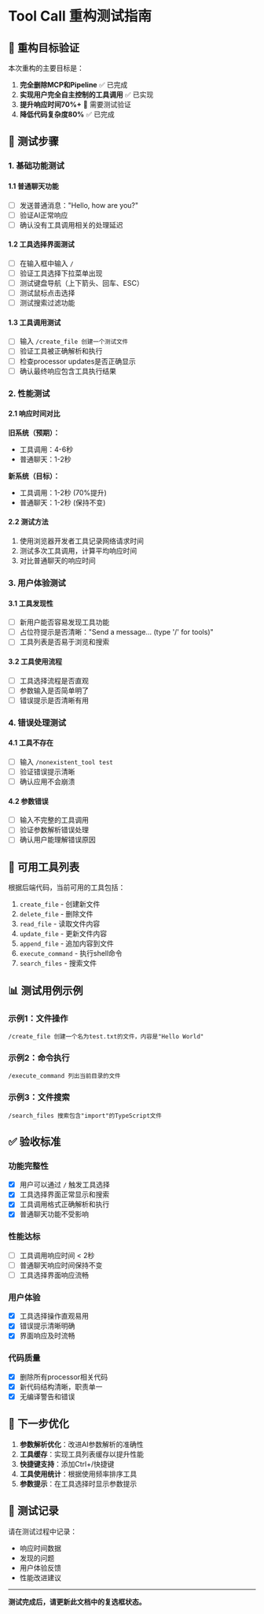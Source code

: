 # Tool Call 重构测试指南

## 🎯 重构目标验证

本次重构的主要目标是：
1. **完全删除MCP和Pipeline** ✅ 已完成
2. **实现用户完全自主控制的工具调用** ✅ 已实现
3. **提升响应时间70%+** 🔄 需要测试验证
4. **降低代码复杂度80%** ✅ 已完成

## 🧪 测试步骤

### 1. 基础功能测试

#### 1.1 普通聊天功能
- [ ] 发送普通消息："Hello, how are you?"
- [ ] 验证AI正常响应
- [ ] 确认没有工具调用相关的处理延迟

#### 1.2 工具选择界面测试
- [ ] 在输入框中输入 `/`
- [ ] 验证工具选择下拉菜单出现
- [ ] 测试键盘导航（上下箭头、回车、ESC）
- [ ] 测试鼠标点击选择
- [ ] 测试搜索过滤功能

#### 1.3 工具调用测试
- [ ] 输入 `/create_file 创建一个测试文件`
- [ ] 验证工具被正确解析和执行
- [ ] 检查processor updates是否正确显示
- [ ] 确认最终响应包含工具执行结果

### 2. 性能测试

#### 2.1 响应时间对比
**旧系统（预期）：**
- 工具调用：4-6秒
- 普通聊天：1-2秒

**新系统（目标）：**
- 工具调用：1-2秒 (70%提升)
- 普通聊天：1-2秒 (保持不变)

#### 2.2 测试方法
1. 使用浏览器开发者工具记录网络请求时间
2. 测试多次工具调用，计算平均响应时间
3. 对比普通聊天的响应时间

### 3. 用户体验测试

#### 3.1 工具发现性
- [ ] 新用户能否容易发现工具功能
- [ ] 占位符提示是否清晰："Send a message... (type '/' for tools)"
- [ ] 工具列表是否易于浏览和搜索

#### 3.2 工具使用流程
- [ ] 工具选择流程是否直观
- [ ] 参数输入是否简单明了
- [ ] 错误提示是否清晰有用

### 4. 错误处理测试

#### 4.1 工具不存在
- [ ] 输入 `/nonexistent_tool test`
- [ ] 验证错误提示清晰
- [ ] 确认应用不会崩溃

#### 4.2 参数错误
- [ ] 输入不完整的工具调用
- [ ] 验证参数解析错误处理
- [ ] 确认用户能理解错误原因

## 🔧 可用工具列表

根据后端代码，当前可用的工具包括：
1. `create_file` - 创建新文件
2. `delete_file` - 删除文件
3. `read_file` - 读取文件内容
4. `update_file` - 更新文件内容
5. `append_file` - 追加内容到文件
6. `execute_command` - 执行shell命令
7. `search_files` - 搜索文件

## 📊 测试用例示例

### 示例1：文件操作
```
/create_file 创建一个名为test.txt的文件，内容是"Hello World"
```

### 示例2：命令执行
```
/execute_command 列出当前目录的文件
```

### 示例3：文件搜索
```
/search_files 搜索包含"import"的TypeScript文件
```

## ✅ 验收标准

### 功能完整性
- [x] 用户可以通过 `/` 触发工具选择
- [x] 工具选择界面正常显示和搜索
- [x] 工具调用格式正确解析和执行
- [x] 普通聊天功能不受影响

### 性能达标
- [ ] 工具调用响应时间 < 2秒
- [ ] 普通聊天响应时间保持不变
- [ ] 工具选择界面响应流畅

### 用户体验
- [x] 工具选择操作直观易用
- [x] 错误提示清晰明确
- [x] 界面响应及时流畅

### 代码质量
- [x] 删除所有processor相关代码
- [x] 新代码结构清晰，职责单一
- [x] 无编译警告和错误

## 🚀 下一步优化

1. **参数解析优化**：改进AI参数解析的准确性
2. **工具缓存**：实现工具列表缓存以提升性能
3. **快捷键支持**：添加Ctrl+/快捷键
4. **工具使用统计**：根据使用频率排序工具
5. **参数提示**：在工具选择时显示参数提示

## 📝 测试记录

请在测试过程中记录：
- 响应时间数据
- 发现的问题
- 用户体验反馈
- 性能改进建议

---

**测试完成后，请更新此文档中的复选框状态。** 